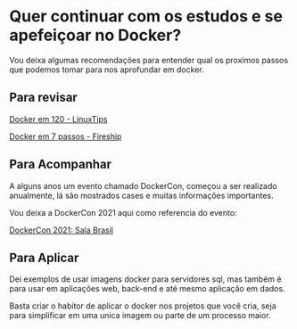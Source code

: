 # Quer continuar com os estudos e se apefeiçoar no Docker?

Vou deixa algumas recomendações para entender qual os proximos passos que podemos tomar para nos aprofundar em docker.

## Para revisar

[Docker em 120 - LinuxTips](https://www.youtube.com/watch?v=MeFyp4VnNx0)

[Docker em 7 passos - Fireship](https://www.youtube.com/watch?v=gAkwW2tuIqE)

## Para Acompanhar

A alguns anos um evento chamado DockerCon, começou a ser realizado anualmente, lá são mostrados cases e muitas informações importantes.

Vou deixa a DockerCon 2021 aqui como referencia do evento:

[DockerCon 2021: Sala Brasil](https://www.youtube.com/playlist?list=PLnOICPAPShyR3qHUor6AnEIl_w5o1g3by)

## Para Aplicar

Dei exemplos de usar imagens docker para servidores sql, mas também é para usar em aplicações web, back-end e até mesmo aplicação em dados.

Basta criar o habitor de aplicar o docker nos projetos que você cria, seja para simplificar em uma unica imagem ou parte de um processo maior.
